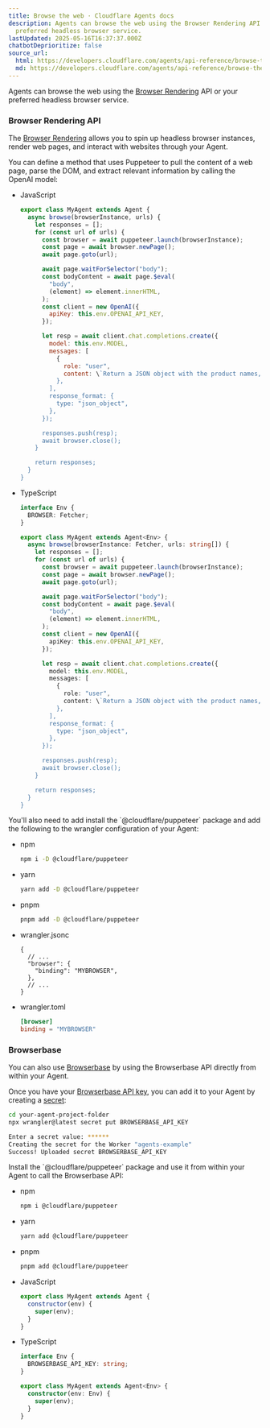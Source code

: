 ```yaml
---
title: Browse the web · Cloudflare Agents docs
description: Agents can browse the web using the Browser Rendering API or your
  preferred headless browser service.
lastUpdated: 2025-05-16T16:37:37.000Z
chatbotDeprioritize: false
source_url:
  html: https://developers.cloudflare.com/agents/api-reference/browse-the-web/
  md: https://developers.cloudflare.com/agents/api-reference/browse-the-web/index.md
---
```


Agents can browse the web using the [Browser Rendering](https://developers.cloudflare.com/browser-rendering/) API or your preferred headless browser service.

### Browser Rendering API

The [Browser Rendering](https://developers.cloudflare.com/browser-rendering/) allows you to spin up headless browser instances, render web pages, and interact with websites through your Agent.

You can define a method that uses Puppeteer to pull the content of a web page, parse the DOM, and extract relevant information by calling the OpenAI model:

* JavaScript

  ```js
  export class MyAgent extends Agent {
    async browse(browserInstance, urls) {
      let responses = [];
      for (const url of urls) {
        const browser = await puppeteer.launch(browserInstance);
        const page = await browser.newPage();
        await page.goto(url);

        await page.waitForSelector("body");
        const bodyContent = await page.$eval(
          "body",
          (element) => element.innerHTML,
        );
        const client = new OpenAI({
          apiKey: this.env.OPENAI_API_KEY,
        });

        let resp = await client.chat.completions.create({
          model: this.env.MODEL,
          messages: [
            {
              role: "user",
              content: \`Return a JSON object with the product names, prices and URLs with the following format: { "name": "Product Name", "price": "Price", "url": "URL" } from the website content below. <content>${bodyContent}</content>\`,
            },
          ],
          response_format: {
            type: "json_object",
          },
        });

        responses.push(resp);
        await browser.close();
      }

      return responses;
    }
  }
  ```

* TypeScript

  ```ts
  interface Env {
    BROWSER: Fetcher;
  }

  export class MyAgent extends Agent<Env> {
    async browse(browserInstance: Fetcher, urls: string[]) {
      let responses = [];
      for (const url of urls) {
        const browser = await puppeteer.launch(browserInstance);
        const page = await browser.newPage();
        await page.goto(url);

        await page.waitForSelector("body");
        const bodyContent = await page.$eval(
          "body",
          (element) => element.innerHTML,
        );
        const client = new OpenAI({
          apiKey: this.env.OPENAI_API_KEY,
        });

        let resp = await client.chat.completions.create({
          model: this.env.MODEL,
          messages: [
            {
              role: "user",
              content: \`Return a JSON object with the product names, prices and URLs with the following format: { "name": "Product Name", "price": "Price", "url": "URL" } from the website content below. <content>${bodyContent}</content>\`,
            },
          ],
          response_format: {
            type: "json_object",
          },
        });

        responses.push(resp);
        await browser.close();
      }

      return responses;
    }
  }
  ```

You'll also need to add install the \`@cloudflare/puppeteer\` package and add the following to the wrangler configuration of your Agent:

* npm

  ```sh
  npm i -D @cloudflare/puppeteer
  ```

* yarn

  ```sh
  yarn add -D @cloudflare/puppeteer
  ```

* pnpm

  ```sh
  pnpm add -D @cloudflare/puppeteer
  ```

- wrangler.jsonc

  ```jsonc
  {
    // ...
    "browser": {
      "binding": "MYBROWSER",
    },
    // ...
  }
  ```

- wrangler.toml

  ```toml
  [browser]
  binding = "MYBROWSER"
  ```

### Browserbase

You can also use [Browserbase](https://docs.browserbase.com/integrations/cloudflare/typescript) by using the Browserbase API directly from within your Agent.

Once you have your [Browserbase API key](https://docs.browserbase.com/integrations/cloudflare/typescript), you can add it to your Agent by creating a [secret](https://developers.cloudflare.com/workers/configuration/secrets/):

```sh
cd your-agent-project-folder
npx wrangler@latest secret put BROWSERBASE_API_KEY
```

```sh
Enter a secret value: ******
Creating the secret for the Worker "agents-example"
Success! Uploaded secret BROWSERBASE_API_KEY
```

Install the \`@cloudflare/puppeteer\` package and use it from within your Agent to call the Browserbase API:

* npm

  ```sh
  npm i @cloudflare/puppeteer
  ```

* yarn

  ```sh
  yarn add @cloudflare/puppeteer
  ```

* pnpm

  ```sh
  pnpm add @cloudflare/puppeteer
  ```

- JavaScript

  ```js
  export class MyAgent extends Agent {
    constructor(env) {
      super(env);
    }
  }
  ```

- TypeScript

  ```ts
  interface Env {
    BROWSERBASE_API_KEY: string;
  }

  export class MyAgent extends Agent<Env> {
    constructor(env: Env) {
      super(env);
    }
  }
  ```

</page>
